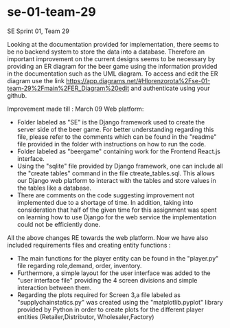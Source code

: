 # se-01-team-29
SE Sprint 01, Team 29

Looking at the documentation provided for implementation, there seems to be no backend system to store the data into a database. Therefore an important improvement on the current designs seems to be necessary by providing an ER diagram for the beer game using the information provided in the documentation such as the UML diagram. To access and edit the ER diagram use the link https://app.diagrams.net/#Hlorenzorota%2Fse-01-team-29%2Fmain%2FER_Diagram%20edit and authenticate using your github. 

Improvement made till : March 09
Web platform:
- Folder labeled as "SE" is the Django framework used to create the server side of the beer game. For better understanding regarding this file, please refer to the comments which can be found in the "readme" file provided in the folder with instructions on how to run the code. 
- Folder labeled as "beergame" containing work for the Frontend React.js interface.
- Using the "sqlite" file provided by Django framework, one can include all the "create tables" command in the file ctreate_tables.sql. This allows our Django web platform to interact with the tables and store values in the tables like a database. 
- There are comments on the code suggesting improvement not implemented due to a shortage of time. In addition, taking into consideration that half of the given time for this assignment was spent on learning how to use Django for the web service the implementation could not be efficiently done.


All the above changes RE towards the web platform. Now we have also included requirements files and creating entity functions :
- The main functions for the player entity can be found in the "player.py" file regarding role,demand, order, inventory.
- Furthermore, a simple layout for the user interface was added to the "user interface file" providing the 4 screen divisions and simple interaction between them.
- Regarding the plots required for Screen 3,a file labeled as "supplychainstatics.py" was created using the "matplotlib.pyplot" library provided by Python in order to create plots for the different player entities (Retailer,Distributor, Wholesaler,Factory)

 
